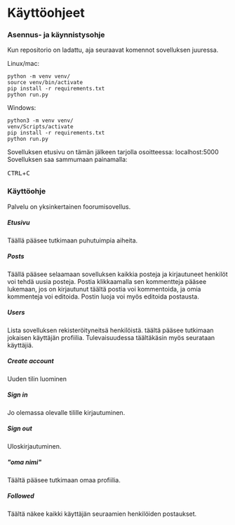 # Käyttöohjeet

### Asennus- ja käynnistysohje

Kun repositorio on ladattu, aja seuraavat komennot sovelluksen juuressa.

Linux/mac:

```
python -m venv venv/
source venv/bin/activate
pip install -r requirements.txt
python run.py
```

Windows:

```
python3 -m venv venv/
venv/Scripts/activate
pip install -r requirements.txt
python run.py
```

Sovelluksen etusivu on tämän jälkeen tarjolla osoitteessa: localhost:5000
Sovelluksen saa sammumaan painamalla:

<kbd>CTRL</kbd>+<kbd>C</kbd>


### Käyttöohje

Palvelu on yksinkertainen foorumisovellus.

##### Etusivu
Täällä pääsee tutkimaan puhutuimpia aiheita.

##### Posts
Täällä pääsee selaamaan sovelluksen kaikkia posteja ja kirjautuneet henkilöt voi tehdä uusia posteja. Postia klikkaamalla sen kommentteja pääsee lukemaan, jos on kirjautunut täältä postia voi kommentoida, ja omia kommenteja voi editoida. Postin luoja voi myös editoida postausta.

##### Users
Lista sovelluksen rekisteröityneitsä henkilöistä. täältä pääsee tutkimaan jokaisen käyttäjän profiilia. Tulevaisuudessa täältäkäsin myös seurataan käyttäjiä.

##### Create account
Uuden tilin luominen

##### Sign in
Jo olemassa olevalle tilille kirjautuminen.

##### Sign out
Uloskirjautuminen.

##### "oma nimi"
Täältä pääsee tutkimaan omaa profiilia.

##### Followed

Täältä näkee kaikki käyttäjän seuraamien henkilöiden postaukset.
